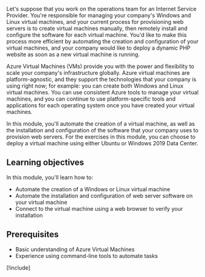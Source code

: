 Let's suppose that you work on the operations team for an Internet Service Provider. You're responsible for managing your company's Windows and Linux virtual machines, and your current process for provisioning web servers is to create virtual machines manually, then remotely install and configure the software for each virtual machine. You'd like to make this process more efficient by automating the creation and configuration of your virtual machines, and your company would like to deploy a dynamic PHP website as soon as a new virtual machine is running.

Azure Virtual Machines (VMs) provide you with the power and flexibility to scale your company's infrastructure globally. Azure virtual machines are platform-agnostic, and they support the technologies that your company is using right now; for example: you can create both Windows and Linux virtual machines. You can use consistent Azure tools to manage your virtual machines, and you can continue to use platform-specific tools and applications for each operating system once you have created your virtual machines.

In this module, you'll automate the creation of a virtual machine, as well as the installation and configuration of the software that your company uses to provision web servers. For the exercises in this module, you can choose to deploy a virtual machine using either Ubuntu or Windows 2019 Data Center.

## Learning objectives

In this module, you'll learn how to:

- Automate the creation of a Windows or Linux virtual machine
- Automate the installation and configuration of web server software on your virtual machine
- Connect to the virtual machine using a web browser to verify your installation

## Prerequisites

- Basic understanding of Azure Virtual Machines
- Experience using command-line tools to automate tasks

[!include[](../../../includes/azure-subscription-prerequisite.md)]
